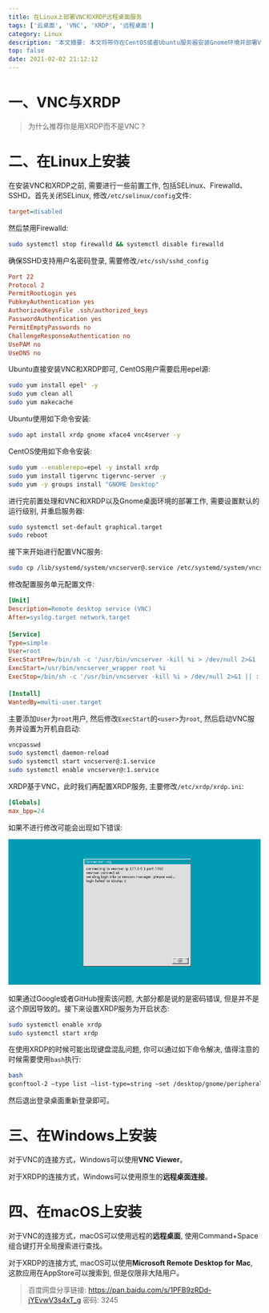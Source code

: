 ```yaml
---
title: 在Linux上部署VNC和XRDP远程桌面服务
tags: ['云桌面', 'VNC', 'XRDP', '远程桌面']
category: Linux
description: '本文摘要: 本文将带你在CentOS或者Ubuntu服务器安装Gnome环境并部署VNC和XRDP服务，实现在Windows和macOS上访问远程桌面'
top: false
date: 2021-02-02 21:12:12
---
```


# 一、VNC与XRDP

> 为什么推荐你是用XRDP而不是VNC ?

# 二、在Linux上安装

在安装VNC和XRDP之前, 需要进行一些前置工作, 包括SELinux、Firewalld、SSHD。首先关闭SELinux, 修改`/etc/selinux/config`文件:

```ini
target=disabled
```

然后禁用Firewalld:

```bash
sudo systemctl stop firewalld && systemctl disable firewalld
```

确保SSHD支持用户名密码登录, 需要修改`/etc/ssh/sshd_config`

```ini
Port 22
Protocol 2
PermitRootLogin yes
PubkeyAuthentication yes
AuthorizedKeysFile .ssh/authorized_keys
PasswordAuthentication yes
PermitEmptyPasswords no
ChallengeResponseAuthentication no
UsePAM no
UseDNS no
```

Ubuntu直接安装VNC和XRDP即可, CentOS用户需要启用epel源:

```bash
sudo yum install epel* -y
sudo yum clean all
sudo yum makecache
```

Ubuntu使用如下命令安装: 

```bash
sudo apt install xrdp gnome xface4 vnc4server -y
```

CentOS使用如下命令安装:

```bash
sudo yum --enablerepo=epel -y install xrdp
sudo yum install tigervnc tigervnc-server -y
sudo yum -y groups install "GNOME Desktop"
```

进行完前置处理和VNC和XRDP以及Gnome桌面环境的部署工作, 需要设置默认的运行级别, 并重启服务器: 

```bash
sudo systemctl set-default graphical.target
sudo reboot
```

接下来开始进行配置VNC服务:

```bash
sudo cp /lib/systemd/system/vncserver@.service /etc/systemd/system/vncserver@:1.service
```

修改配置服务单元配置文件: 

```ini
[Unit]
Description=Remote desktop service (VNC)
After=syslog.target network.target

[Service]
Type=simple
User=root
ExecStartPre=/bin/sh -c '/usr/bin/vncserver -kill %i > /dev/null 2>&1 || :'
ExecStart=/usr/bin/vncserver_wrapper root %i
ExecStop=/bin/sh -c '/usr/bin/vncserver -kill %i > /dev/null 2>&1 || :'

[Install]
WantedBy=multi-user.target
```

主要添加`User`为`root`用户, 然后修改`ExecStart`的`<user>`为`root`, 然后启动VNC服务并设置为开机自启动: 

```bash
vncpasswd
sudo systemctl daemon-reload
sudo systemctl start vncserver@:1.service
sudo systemctl enable vncserver@:1.service
```

XRDP基于VNC，此时我们再配置XRDP服务, 主要修改`/etc/xrdp/xrdp.ini`:

```ini
[Globals]
max_bpp=24
```

如果不进行修改可能会出现如下错误: 

![f1eb5bba-65e4-11eb-a48c-f45c89a2bd63](install-vnc-xrdp-in-linux/f1eb5bba-65e4-11eb-a48c-f45c89a2bd63.png)

如果通过Google或者GitHub搜索该问题, 大部分都是说的是密码错误, 但是并不是这个原因导致的。接下来设置XRDP服务为开启状态: 

```bash
sudo systemctl enable xrdp
sudo systemctl start xrdp
```

在使用XRDP的时候可能出现键盘混乱问题, 你可以通过如下命令解决, 值得注意的时候需要使用`bash`执行: 

```bash
bash
gconftool-2 –type list –list-type=string –set /desktop/gnome/peripherals/keyboard/kbd/layouts [damnlayouts]
```

然后退出登录桌面重新登录即可。

# 三、在Windows上安装

对于VNC的连接方式，Windows可以使用**VNC Viewer**。

对于XRDP的连接方式，Windows可以使用原生的**远程桌面连接**。

# 四、在macOS上安装

对于VNC的连接方式，macOS可以使用远程的**远程桌面**, 使用Command+Space组合键打开全局搜索进行查找。

对于XRDP的连接方式, macOS可以使用**Microsoft Remote Desktop for Mac**, 这款应用在AppStore可以搜索到, 但是仅限非大陆用户。

> 百度网盘分享链接: https://pan.baidu.com/s/1PFB9zRDd-jYEvwV3s4xT_g  密码: 3245

